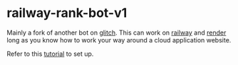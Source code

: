 # railway-rank-bot-v1
Mainly a fork of another bot on [glitch](https://glitch.me). This can work on [railway](railway.app) and [render](render.com) long as you know how to work your way around a cloud application website.

Refer to this [tutorial](https://devforum.roblox.com/t/how-to-create-a-rank-management-system-using-glitch/442725) to set up.
